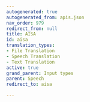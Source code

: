 ```yaml
---
autogenerated: true
autogenerated_from: apis.json
nav_order: 979
redirect_from: null
title: AISA
id: aisa
translation_types:
- File Translation
- Speech Translation
- Text Translation
active: true
grand_parent: Input types
parent: Speech
redirect_to: aisa

---
```


